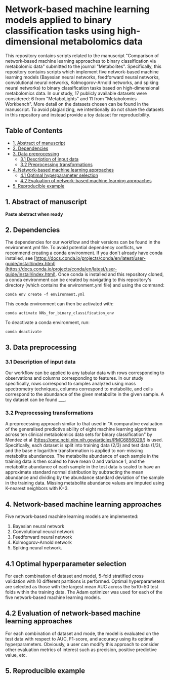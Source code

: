 # Network-based machine learning models applied to binary classification tasks using high-dimensional metabolomics data

This repository contains scripts related to the manuscript "Comparison of network-based machine learning approaches to binary classification via metabolomic data" submitted to the journal "Metabolites". Specifically, this repository contains scripts which implement five network-based machine learning models (Bayesian neural networks, feedforward neural networks, convolutional neural networks, Kolmogorov-Arnold networks, and spiking neural networks) to binary classification tasks based on high-dimensional metabolomics data. In our study, 17 publicly available datasets were considered: 6 from "MetaboLights" and 11 from "Metabolomics Workbench". More detail on the datasets chosen can be found in the manuscript. To avoid plagiarizing, we intentionally do not share the datasets in this repository and instead provide a toy dataset for reproducibility.

## Table of Contents
- [1. Abstract of manuscript](#abstract)
- [2. Dependencies](#dependencies)
- [3. Data preprocessing](#preprocessing)
  - [3.1 Description of input data](#input-data-description)
  - [3.2 Preprocessing transformations](#preprocessing-transformations)
- [4. Network-based machine learning approaches](#network-based-ml-approaches)
  - [4.1 Optimal hyperparameter selection](#optimal-hyperparameter-selection)
  - [4.2 Evaluation of network-based machine learning approaches](#evaluation)
- [5. Reproducible example](#example)

<a name="abstract"></a>
## 1. Abstract of manuscript
**Paste abstract when ready**

<a name="dependencies"></a>
## 2. Dependencies
The dependencies for our workflow and their versions can be found in the environment.yml file. To avoid potential dependency conflicts, we recommend creating a conda environment. If you don't already have conda installed, see [https://docs.conda.io/projects/conda/en/latest/user-guide/install/index.html](https://docs.conda.io/projects/conda/en/latest/user-guide/install/index.html). Once conda is installed and this repository cloned, a conda environment can be created by navigating to this repository's directory (which contains the environment.yml file) and using the command:
```
conda env create -f environment.yml
```
This conda environment can then be activated with:
```
conda activate NNs_for_binary_classification_env
```
To deactivate a conda environment, run:
```
conda deactivate
```

<a name="preprocessing"></a>
## 3. Data preprocessing

<a name="input-data-description"></a>
### 3.1 Description of input data
Our workflow can be applied to any tabular data with rows corresponding to observations and columns corresponding to features. In our study specifically, rows correspond to samples analyzed using mass spectrometry techniques, columns correspond to metabolite, and cells correspond to the abundance of the given metabolite in the given sample. A toy dataset can be found ___.

<a name="preprocessing-transformations"></a>
### 3.2 Preprocessing transformations
A preprocessing approach similar to that used in "A comparative evaluation of the generalised predictive ability of eight machine learning algorithms across ten clinical metabolomics data sets for binary classification" by Mendez et al (https://pmc.ncbi.nlm.nih.gov/articles/PMC6856029/) is used. Specifically, each dataset is split into training data (2/3) and test data (1/3), and the base e logarithm transformation is applied to non-missing metabolite abundances. The metabolite abundance of each sample in the training data is then scaled to have mean 0 and variance 1, and the metabolite abundance of each sample in the test data is scaled to have an approximate standard normal distribution by subtracting the mean abundance and dividing by the abundance standard deviation of the sample in the training data. Missing metabolite abundance values are imputed using K-nearest neighbors with K=3.

<a name="network-based-ml-approaches"></a>
## 4. Network-based machine learning approaches
Five network-based machine learning models are implemented: 
1. Bayesian neural network
2. Convolutional neural network
3. Feedforward neural network
4. Kolmogorov-Arnold network
5. Spiking neural network.

<a name="optimal-hyperparameter-selection"></a>
## 4.1 Optimal hyperparameter selection
For each combination of dataset and model, 5-fold stratified cross validation with 10 different partitions is performed. Optimal hyperparameters are selected as those with the largest mean AUC across the 5x10=50 test folds within the training data. The Adam optimizer was used for each of the five network-based machine learning models.

<a name="evaluation"></a>
## 4.2 Evaluation of network-based machine learning approaches
For each combination of dataset and mode, the model is evaluated on the test data with respect to AUC, F1-score, and accuracy using its optimal hyperparameters. Obviously, a user can modify this approach to consider other evaluation metrics of interest such as precision, positive predictive value, etc.

<a name="example"></a>
## 5. Reproducible example



